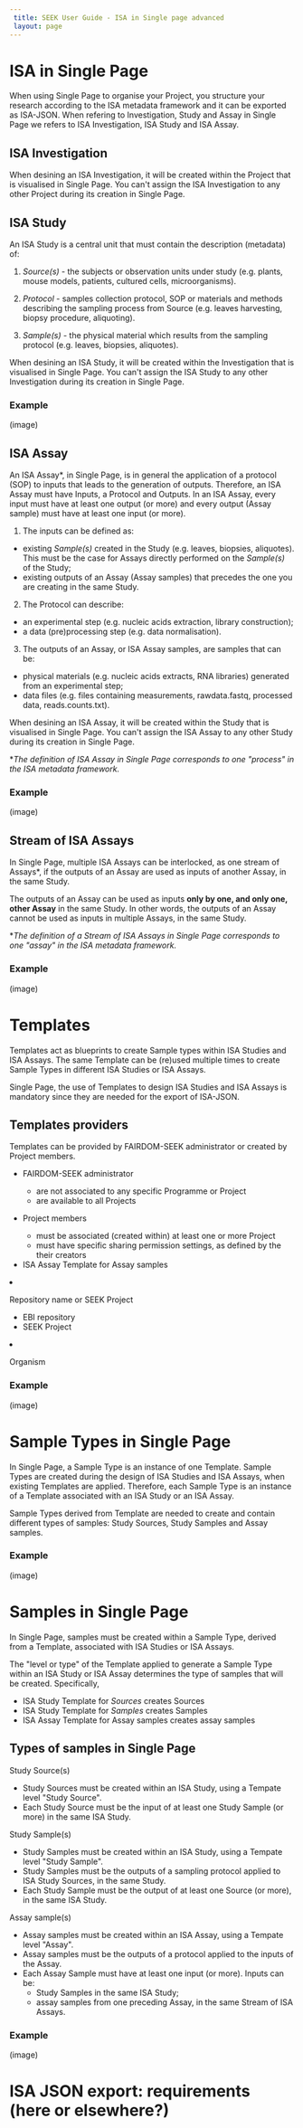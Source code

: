 ```yaml
---
 title: SEEK User Guide - ISA in Single page advanced
 layout: page
---
```


# ISA in Single Page

When using Single Page to organise your Project, you structure your research according to the ISA metadata framework and it can be exported as ISA-JSON. When refering to Investigation, Study and Assay in Single Page we refers to ISA Investigation, ISA Study and ISA Assay.

## ISA Investigation

When desining an ISA Investigation, it will be created within the Project that is visualised in Single Page. You can't assign the ISA Investigation to any other Project during its creation in Single Page.

## ISA Study

An ISA Study is a central unit that must contain the description (metadata) of:

1. *Source(s)* - the subjects or observation units under study (e.g. plants, mouse models, patients, cultured cells, microorganisms).

2. *Protocol* - samples collection protocol, SOP or materials and methods describing the sampling process from Source (e.g. leaves harvesting, biopsy procedure, aliquoting).

3. *Sample(s)* - the physical material which results from the sampling protocol (e.g. leaves, biopsies, aliquotes).

When desining an ISA Study, it will be created within the Investigation that is visualised in Single Page. You can't assign the ISA Study to any other Investigation during its creation in Single Page.

### Example
(image)

## ISA Assay

An ISA Assay*, in Single Page, is in general the application of a protocol (SOP) to inputs that leads to the generation of outputs. Therefore, an ISA Assay must have Inputs, a Protocol and Outputs. In an ISA Assay, every input must have at least one output (or more) and every output (Assay sample) must have at least one input (or more).

1. The inputs can be defined as:
* existing *Sample(s)* created in the Study (e.g. leaves, biopsies, aliquotes). This must be the case for Assays directly performed on the *Sample(s)* of the Study;
* existing outputs of an Assay (Assay samples) that precedes the one you are creating in the same Study.

2. The Protocol can describe:
* an experimental step (e.g. nucleic acids extraction, library construction);
* a data (pre)processing step (e.g. data normalisation).

3. The outputs of an Assay, or ISA Assay samples, are samples that can be:
* physical materials (e.g. nucleic acids extracts, RNA libraries) generated from an experimental step;
* data files (e.g. files containing measurements, rawdata.fastq, processed data, reads.counts.txt).

When desining an ISA Assay, it will be created within the Study that is visualised in Single Page. You can't assign the ISA Assay to any other Study during its creation in Single Page.

**The definition of ISA Assay in Single Page corresponds to one "process" in the ISA metadata framework.*

### Example
(image)

## Stream of ISA Assays
In Single Page, multiple ISA Assays can be interlocked, as one stream of Assays*, if the outputs of an Assay are used as inputs of another Assay, in the same Study.

The outputs of an Assay can be used as inputs **only by one, and only one, other Assay** in the same Study. In other words, the outputs of an Assay cannot be used as inputs in multiple Assays, in the same Study.

**The definition of a Stream of ISA Assays in Single Page corresponds to one "assay" in the ISA metadata framework.*

### Example
(image)


# Templates

Templates act as blueprints to create Sample types within ISA Studies and ISA Assays. The same Template can be (re)used multiple times to create Sample Types in different ISA Studies or ISA Assays.

Single Page, <!--what about in default view? do we allow use of template w/o ISA tag there? --> the use of Templates to design ISA Studies and ISA Assays  is mandatory <!--or there is an error--> since they are needed for the export of ISA-JSON.

## Templates providers

Templates can be provided by FAIRDOM-SEEK administrator or created by Project members. <!--create = create vs submit. specify later everywhere-->

* FAIRDOM-SEEK administrator
  * are not associated to any specific Programme or Project
  * are available to all Projects

* Project members
  * must be associated (created within) at least one or more Project <!--see difference between associated VS shared with-->
  * must have specific sharing permission settings, as defined by the their creators
  <!-- * currently not working if made from scratch or if changes are made starting from the administrators' ones>

## Template characteristics

A Template must have the following characteristics.
1. Level or type: a Template must be an
    * ISA Study Template for Study *Sources* or 
    * ISA Study Template for Study *Samples* or <!-- I don't remember how this distinction happens-->
    * ISA Assay Template for Assay samples

2. Repository name or SEEK Project <!--We might need to introduce more granularity here in case Project members create their own vesrion of a repository template, starting from the instance one-->
    * EBI repository
    * SEEK Project

3. Organism

### Example
(image)


# Sample Types in Single Page

In Single Page, a Sample Type is an instance of one Template. Sample Types are created during the design of ISA Studies and ISA Assays, when existing Templates are applied. 
Therefore, each Sample Type is an instance of a Template associated with an ISA Study or an ISA Assay. 

Sample Types derived from Template are needed to create and contain different types of samples: Study Sources, Study Samples and Assay samples.

### Example
(image)


# Samples in Single Page

In Single Page, samples must be created within a Sample Type, derived from a Template, associated with ISA Studies or ISA Assays. 

The "level or type" of the Template applied to generate a Sample Type within an ISA Study or ISA Assay determines the type of samples that will be created. Specifically, 
* ISA Study Template for *Sources* creates Sources
* ISA Study Template for *Samples* creates Samples
* ISA Assay Template for Assay samples creates assay samples

## Types of samples in Single Page

Study Source(s)
* Study Sources must be created within an ISA Study, using a Tempate level "Study Source".
* Each Study Source must be the input of at least one Study Sample (or more) in the same ISA Study.

Study Sample(s)
* Study Samples must be created within an ISA Study, using a Tempate level "Study Sample".
* Study Samples must be the outputs of a sampling protocol applied to ISA Study Sources, in the same Study.
* Each Study Sample must be the output of at least one Source (or more), in the same ISA Study.

Assay sample(s)
* Assay samples must be created within an ISA Assay, using a Tempate level "Assay".
* Assay samples must be the outputs of a protocol applied to the inputs of the Assay.
* Each Assay Sample must have at least one input (or more). Inputs can be: 
  * Study Samples in the same ISA Study;
  * assay samples from one preceding Assay, in the same Stream of ISA Assays.

### Example
(image)

# ISA JSON export: requirements (here or elsewhere?)